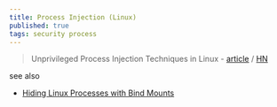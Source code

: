```yaml
---
title: Process Injection (Linux)
published: true
tags: security process
---
```

> Unprivileged Process Injection Techniques in Linux - [article](https://joev.dev/posts/unprivileged-process-injection-techniques-in-linux) / [HN](https://news.ycombinator.com/item?id=38801183)

see also
- [	Hiding Linux Processes with Bind Mounts](https://news.ycombinator.com/item?id=41058292)
